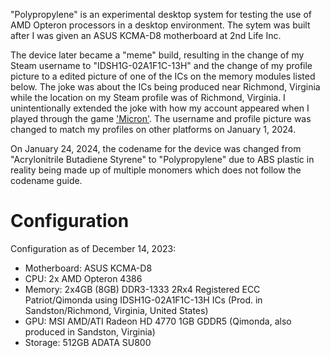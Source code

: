 "Polypropylene" is an experimental desktop system for testing the use of AMD Opteron processors in a desktop environment. The sytem was built after I was given an ASUS KCMA-D8 motherboard at 2nd Life Inc.

The device later became a "meme" build, resulting in the change of my Steam username to "IDSH1G-02A1F1C-13H" and the change of my profile picture to a edited picture of one of the ICs on the memory modules listed below. The joke was about the ICs being produced near Richmond, Virginia while the location on my Steam profile was of Richmond, Virginia. I unintentionally extended the joke with how my account appeared when I played through the game ['Micron'](https://store.steampowered.com/app/290380/Micron/). The username and profile picture was changed to match my profiles on other platforms on January 1, 2024.

On January 24, 2024, the codename for the device was changed from "Acrylonitrile Butadiene Styrene" to "Polypropylene" due to ABS plastic in reality being made up of multiple monomers which does not follow the codename guide.

# Configuration

Configuration as of December 14, 2023:

- Motherboard: ASUS KCMA-D8
- CPU: 2x AMD Opteron 4386
- Memory: 2x4GB (8GB) DDR3-1333 2Rx4 Registered ECC Patriot/Qimonda using IDSH1G-02A1F1C-13H ICs (Prod. in Sandston/Richmond, Virginia, United States)
- GPU: MSI AMD/ATI Radeon HD 4770 1GB GDDR5 (Qimonda, also produced in Sandston, Virginia)
- Storage: 512GB ADATA SU800